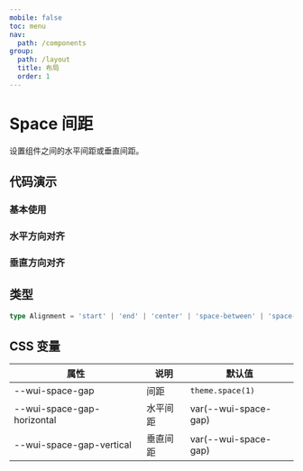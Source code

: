 ```yaml
---
mobile: false
toc: menu
nav:
  path: /components
group:
  path: /layout
  title: 布局
  order: 1
---
```


# Space 间距

设置组件之间的水平间距或垂直间距。

## 代码演示


### 基本使用

<code src="./demo/demo1.tsx"></code>


### 水平方向对齐

<code src="./demo/horizontalAlign.tsx"></code>

### 垂直方向对齐

<code src="./demo/verticalHorizontalAlign.tsx"></code>



<API src="./Space.tsx"></API>



## 类型

```typescript
type Alignment = 'start' | 'end' | 'center' | 'space-between' | 'space-around' | 'space-evenly' | 'baseline' | 'stretch';
```

## CSS 变量

| 属性 | 说明 | 默认值
| - | - | -
| --wui-space-gap | 间距 | `theme.space(1)`
| --wui-space-gap-horizontal | 水平间距 | var(--wui-space-gap)
| --wui-space-gap-vertical | 垂直间距 | var(--wui-space-gap)
